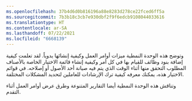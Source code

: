 ```yaml
---
ms.openlocfilehash: 37b4d6d0b816196a88e8283d278ce22fced6ff5a
ms.sourcegitcommit: 7b3b18c3cb7e930dbf2f9f6edcb9108044033616
ms.translationtype: HT
ms.contentlocale: ar-SA
ms.lasthandoff: 07/22/2021
ms.locfileid: "6668139"
---
```

وتوضح هذه الوحدة النمطية ميزات أوامر العمل وكيفية إنشائها يدوياً. لقد تعلمت كيفية إضافة بنود وظائف للقيام بها في كل أمر وكيفية إنشاء قائمة الاختيار الخاصة بالأصناف المطلوب التحقق منها أثناء الوقت الذي يتم فيه صيانة أحد الأصول أو إصلاحه. في قوائم الاختيار هذه، يمكنك معرفه كيفية ترك الإرشادات للعاملين لتحديد المشكلات المختلفة. 

وتناقش هذه الوحدة النمطية أيضا التقارير المتنوعة وطرق عرض أوامر العمل أثناء التقدم.  
